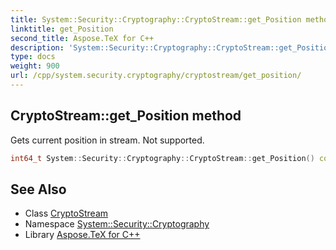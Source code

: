 ```yaml
---
title: System::Security::Cryptography::CryptoStream::get_Position method
linktitle: get_Position
second_title: Aspose.TeX for C++
description: 'System::Security::Cryptography::CryptoStream::get_Position method. Gets current position in stream. Not supported in C++.'
type: docs
weight: 900
url: /cpp/system.security.cryptography/cryptostream/get_position/
---
```

## CryptoStream::get_Position method


Gets current position in stream. Not supported.

```cpp
int64_t System::Security::Cryptography::CryptoStream::get_Position() const override
```


## See Also

* Class [CryptoStream](../)
* Namespace [System::Security::Cryptography](../../)
* Library [Aspose.TeX for C++](../../../)
